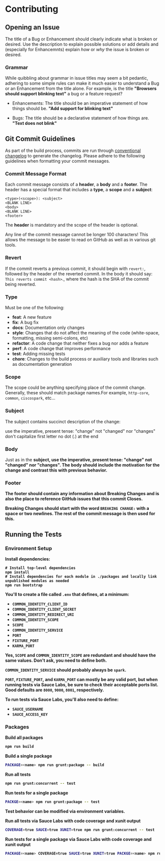 # Contributing

## Opening an Issue
The title of a Bug or Enhancement should clearly indicate what is broken or desired. Use the description to explain possible solutions or add details and (especially for Enhancemnts) explain *how* or *why* the issue is broken or desired.

### Grammar
While quibbling about grammar in issue titles may seem a bit pedantic, adhering to some simple rules can make it much easier to understand a Bug or an Enhancement from the title alone. For example, is the title **"Browsers should support blinking text"** a bug or a feature request?

- Enhancements: The title should be an imperative statement of how things should be. **"Add support for blinking text"**

- Bugs: The title should be a declarative statement of how things are. **"Text does not blink"**

## Git Commit Guidelines

As part of the build process, commits are run through [conventional changelog](https://github.com/ajoslin/conventional-changelog) to generate the changelog. Please adhere to the following guidelines when formatting your commit messages.

### Commit Message Format

Each commit message consists of a <b>header</b>, a <b>body</b> and a <b>footer</b>. The header has a special format that includes a <b>type</b>, a <b>scope</b> and a <b>subject</b>:

```
<type>(<scope>): <subject>
<BLANK LINE>
<body>
<BLANK LINE>
<footer>
```

The <b>header</b> is mandatory and the scope of the header is optional.

Any line of the commit message cannot be longer 100 characters! This allows the message to be easier to read on GitHub as well as in various git tools.

### Revert

If the commit reverts a previous commit, it should begin with `revert:`, followed by the header of the reverted commit. In the body it should say: `This reverts commit <hash>`., where the hash is the SHA of the commit being reverted.

### Type

Must be one of the following:

- <b>feat</b>: A new feature
- <b>fix</b>: A bug fix
- <b>docs</b>: Documentation only changes
- <b>style</b>: Changes that do not affect the meaning of the code (white-space, formatting, missing semi-colons, etc)
- <b>refactor</b>: A code change that neither fixes a bug nor adds a feature
- <b>perf</b>: A code change that improves performance
- <b>test</b>: Adding missing tests
- <b>chore</b>: Changes to the build process or auxiliary tools and libraries such as documentation generation

### Scope

The scope could be anything specifying place of the commit change. Generally, these should match package names.For example, `http-core`, `common`, `ciscospark`, etc...

### Subject

The subject contains succinct description of the change:

use the imperative, present tense: "change" not "changed" nor "changes"
don't capitalize first letter
no dot (.) at the end

### Body

Just as in the <b>subject<b>, use the imperative, present tense: "change" not "changed" nor "changes". The body should include the motivation for the change and contrast this with previous behavior.

### Footer

The footer should contain any information about <b>Breaking Changes</b> and is also the place to reference GitHub issues that this commit <b>Closes</b>.

<b>Breaking Changes</b> should start with the word `BREAKING CHANGE:` with a space or two newlines. The rest of the commit message is then used for this.

## Running the Tests

### Environment Setup

Install dependencies:

```
# Install top-level dependencies
npm install
# Install dependencies for each module in ./packages and locally link unpublished modules as needed
npm run bootstrap
```

You'll to create a file called `.env` that defines, at a minimum:

- `COMMON_IDENTITY_CLIENT_ID`
- `COMMON_IDENTITY_CLIENT_SECRET`
- `COMMON_IDENTITY_REDIRECT_URI`
- `COMMON_IDENTITY_SCOPE`
- `SCOPE`
- `COMMON_IDENTITY_SERVICE`
- `PORT`
- `FIXTURE_PORT`
- `KARMA_PORT`

Yes, `SCOPE` and `COMMON_IDENTITY_SCOPE` are redundant and should have the same values. Don't ask, you need to define both.

`COMMON_IDENTITY_SERVICE` should probably always be `spark`.

`PORT`, `FIXTURE_PORT`, and `KARMA_PORT` can mostly be any valid port, but when running tests via Sauce Labs, be sure to check their acceptable ports list. Good defaults are `8000`, `9000`, `8001`, respectively.

To run tests via Sauce Labs, you'll also need to define:

- `SAUCE_USERNAME`
- `SAUCE_ACCESS_KEY`

### Packages

Build all packages
```bash
npm run build
```

Build a single package
```bash
PACKAGE=<name> npm run grunt:package -- build
```

Run all tests
```bash
npm run grunt:concurrent -- test
```

Run tests for a single package
```bash
PACKGE=<name> npm run grunt:package -- test
```

Test behavior can be modified via environment variables.

Run all tests via Sauce Labs with code coverage and xunit output
```bash
COVERAGE=true SAUCE=true XUNIT=true npm run grunt:concurrent -- test
```

Run tests for a single package via Sauce Labs with code coverage and xunit output
```bash
PACKAGE=<name> COVERAGE=true SAUCE=true XUNIT=true PACKGE=<name> npm run grunt:package -- test
```
